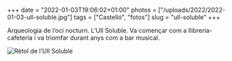 +++
date = "2022-01-03T19:06:02+01:00"
photos = ["/uploads/2022/2022-01-03-ull-soluble.jpg"]
tags = ["Castelló", "fotos"]
slug = "ull-soluble"
+++

Arqueologia de l’oci nocturn. L’Ull Soluble. Va començar com a llibreria-cafeteria i va triomfar durant anys com a bar musical.

<img alt="Rètol de l’Ull Soluble" src="/uploads/2022/2022-01-03-ull-soluble.jpg">
